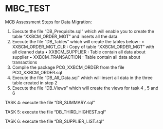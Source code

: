 # MBC_TEST
MCB Assessment Steps for Data Migration:
1.	Execute the file “DB_Prequisite.sql” which will enable you to create the table “XXBCM_ORDER_MGT” and inserts all the data.
2.	Execute the file “DB_Tables” which will create the tables below : 
•	XXBCM_ORDER_MGT_CLR : Copy of table “XXBCM_ORDER_MGT” with all cleaned data
•	XXBCM_SUPPLIER : Table contain all data about supplier 
•	XXBCM_TRANSACTION : Table contain all data about transactions
3.	Compile the package PCG_XXBCM_ORDER from the file PCG_XXBCM_ORDER.sql
4.	Execute the file “DB_All_Data.sql” which will insert all data in the three table created in step 2
5.	Execute the file “DB_Views” which will create the views for task 4 , 5 and 6

TASK 4: execute the file “DB_SUMMARY.sql”

TASK 5: execute the file “DB_THIRD_HIGHEST.sql”

TASK 6: execute the file “DB_SUPPLIER_LIST.sql”

